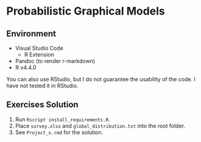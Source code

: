 # Probabilistic Graphical Models

## Environment

- Visual Studio Code
  - R Extension
- Pandoc (to render r-markdown)
- R v4.4.0

You can also use RStudio, but I do not guarantee the usability of the code. I have not tested it in RStudio.

## Exercises Solution

1. Run `Rscript install_requirements.R`.
2. Place `survey.xlsx` and `global_distribution.txt` into the root folder.
3. See `Project_x.rmd` for the solution.
